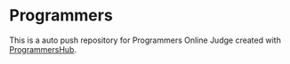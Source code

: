 # Programmers
This is a auto push repository for Programmers Online Judge created with [ProgrammersHub](https://github.com/Munbin-Lee/ProgrammersHub).

